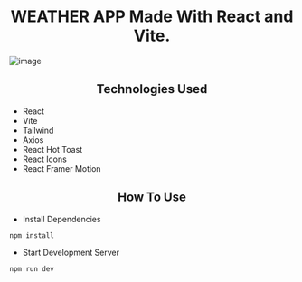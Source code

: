 # <div align="center">WEATHER APP Made With React and Vite.</div>

![image](https://github.com/danyalmoazzam/WeatherApp-React-Tail-Framer/assets/154667312/5c4d32a3-9f64-48d2-8d0f-0804efc37811)

## <div align="center">Technologies Used</div>

- React
- Vite
- Tailwind
- Axios
- React Hot Toast
- React Icons
- React Framer Motion

## <div align="center">How To Use</div>

- Install Dependencies

```bash
npm install
```

- Start Development Server

```bash
npm run dev
```

